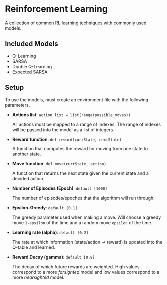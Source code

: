# Reinforcement Learning

A collection of common RL learning techniques with commonly used models.

## Included Models

- Q-Learning
- SARSA
- Double Q-Learning
- Expected SARSA

## Setup

To use the models, must create an environment file with the following parameters.

- __Actions list__: `action list = list(range(possible_moves))`

   All actions must be mapped to a range of indexes. The range of indexes will be passed into the model as a list of integers.

- __Reward function__: `def reward(currState, nextState)`

   A function that computes the reward for moving from one state to another state.

- __Move function__: `def move(currState, action)`

   A function that returns the next state given the current state and a decided action.

- __Number of Episodes (Epoch)__: `default [1000]`

   The number of episodes/epoches that the algorithm will run through.

- __Epsilon-Greedy__: `default [0.1]`

   The greedy parameter used when making a move. Will choose a greedy move `1-epsilon` of the time and a random move `epsilon` of the time.

- __Learning rate (alpha)__: `default [0.2]`

   The rate at which information (state/action -> reward) is updated into the Q-table and learned.

- __Reward Decay (gamma)__: `default [0.9]`

   The decay of which future rewards are weighted. High values correspond to a more _farsighted_ model and low values correspond to a more _nearsighted_ model.